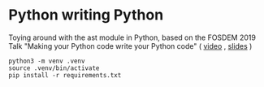 # Python writing Python
Toying around with the ast module in Python, based on the FOSDEM 2019 Talk "Making your Python code write your Python code" ( [video](https://www.youtube.com/watch?v=mO1RhZJirBM) , [slides](https://archive.fosdem.org/2019/schedule/event/python_ast_module/attachments/slides/3152/export/events/attachments/python_ast_module/slides/3152/python_ast.) )

	python3 -m venv .venv
	source .venv/bin/activate
	pip install -r requirements.txt
